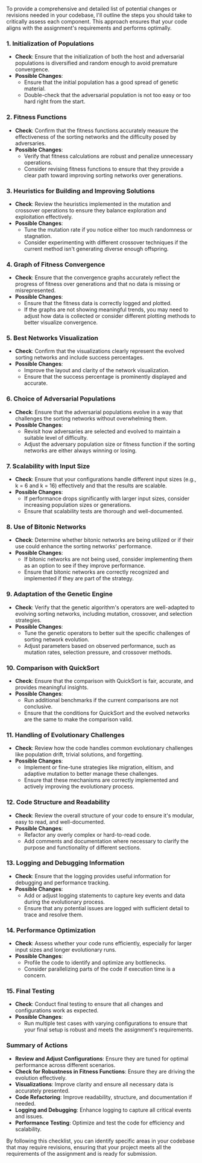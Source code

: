 To provide a comprehensive and detailed list of potential changes or revisions needed in your codebase, I'll outline the steps you should take to critically assess each component. This approach ensures that your code aligns with the assignment's requirements and performs optimally.

### 1. **Initialization of Populations**
   - **Check**: Ensure that the initialization of both the host and adversarial populations is diversified and random enough to avoid premature convergence.
   - **Possible Changes**:
     - Ensure that the initial population has a good spread of genetic material.
     - Double-check that the adversarial population is not too easy or too hard right from the start.

### 2. **Fitness Functions**
   - **Check**: Confirm that the fitness functions accurately measure the effectiveness of the sorting networks and the difficulty posed by adversaries.
   - **Possible Changes**:
     - Verify that fitness calculations are robust and penalize unnecessary operations.
     - Consider revising fitness functions to ensure that they provide a clear path toward improving sorting networks over generations.

### 3. **Heuristics for Building and Improving Solutions**
   - **Check**: Review the heuristics implemented in the mutation and crossover operations to ensure they balance exploration and exploitation effectively.
   - **Possible Changes**:
     - Tune the mutation rate if you notice either too much randomness or stagnation.
     - Consider experimenting with different crossover techniques if the current method isn't generating diverse enough offspring.

### 4. **Graph of Fitness Convergence**
   - **Check**: Ensure that the convergence graphs accurately reflect the progress of fitness over generations and that no data is missing or misrepresented.
   - **Possible Changes**:
     - Ensure that the fitness data is correctly logged and plotted.
     - If the graphs are not showing meaningful trends, you may need to adjust how data is collected or consider different plotting methods to better visualize convergence.

### 5. **Best Networks Visualization**
   - **Check**: Confirm that the visualizations clearly represent the evolved sorting networks and include success percentages.
   - **Possible Changes**:
     - Improve the layout and clarity of the network visualization.
     - Ensure that the success percentage is prominently displayed and accurate.

### 6. **Choice of Adversarial Populations**
   - **Check**: Ensure that the adversarial populations evolve in a way that challenges the sorting networks without overwhelming them.
   - **Possible Changes**:
     - Revisit how adversaries are selected and evolved to maintain a suitable level of difficulty.
     - Adjust the adversary population size or fitness function if the sorting networks are either always winning or losing.

### 7. **Scalability with Input Size**
   - **Check**: Ensure that your configurations handle different input sizes (e.g., k = 6 and k = 16) effectively and that the results are scalable.
   - **Possible Changes**:
     - If performance drops significantly with larger input sizes, consider increasing population sizes or generations.
     - Ensure that scalability tests are thorough and well-documented.

### 8. **Use of Bitonic Networks**
   - **Check**: Determine whether bitonic networks are being utilized or if their use could enhance the sorting networks' performance.
   - **Possible Changes**:
     - If bitonic networks are not being used, consider implementing them as an option to see if they improve performance.
     - Ensure that bitonic networks are correctly recognized and implemented if they are part of the strategy.

### 9. **Adaptation of the Genetic Engine**
   - **Check**: Verify that the genetic algorithm's operators are well-adapted to evolving sorting networks, including mutation, crossover, and selection strategies.
   - **Possible Changes**:
     - Tune the genetic operators to better suit the specific challenges of sorting network evolution.
     - Adjust parameters based on observed performance, such as mutation rates, selection pressure, and crossover methods.

### 10. **Comparison with QuickSort**
   - **Check**: Ensure that the comparison with QuickSort is fair, accurate, and provides meaningful insights.
   - **Possible Changes**:
     - Run additional benchmarks if the current comparisons are not conclusive.
     - Ensure that the conditions for QuickSort and the evolved networks are the same to make the comparison valid.

### 11. **Handling of Evolutionary Challenges**
   - **Check**: Review how the code handles common evolutionary challenges like population drift, trivial solutions, and forgetting.
   - **Possible Changes**:
     - Implement or fine-tune strategies like migration, elitism, and adaptive mutation to better manage these challenges.
     - Ensure that these mechanisms are correctly implemented and actively improving the evolutionary process.

### 12. **Code Structure and Readability**
   - **Check**: Review the overall structure of your code to ensure it's modular, easy to read, and well-documented.
   - **Possible Changes**:
     - Refactor any overly complex or hard-to-read code.
     - Add comments and documentation where necessary to clarify the purpose and functionality of different sections.

### 13. **Logging and Debugging Information**
   - **Check**: Ensure that the logging provides useful information for debugging and performance tracking.
   - **Possible Changes**:
     - Add or adjust logging statements to capture key events and data during the evolutionary process.
     - Ensure that any potential issues are logged with sufficient detail to trace and resolve them.

### 14. **Performance Optimization**
   - **Check**: Assess whether your code runs efficiently, especially for larger input sizes and longer evolutionary runs.
   - **Possible Changes**:
     - Profile the code to identify and optimize any bottlenecks.
     - Consider parallelizing parts of the code if execution time is a concern.

### 15. **Final Testing**
   - **Check**: Conduct final testing to ensure that all changes and configurations work as expected.
   - **Possible Changes**:
     - Run multiple test cases with varying configurations to ensure that your final setup is robust and meets the assignment's requirements.

### Summary of Actions

- **Review and Adjust Configurations**: Ensure they are tuned for optimal performance across different scenarios.
- **Check for Robustness in Fitness Functions**: Ensure they are driving the evolution effectively.
- **Visualizations**: Improve clarity and ensure all necessary data is accurately presented.
- **Code Refactoring**: Improve readability, structure, and documentation if needed.
- **Logging and Debugging**: Enhance logging to capture all critical events and issues.
- **Performance Testing**: Optimize and test the code for efficiency and scalability.

By following this checklist, you can identify specific areas in your codebase that may require revisions, ensuring that your project meets all the requirements of the assignment and is ready for submission.